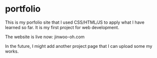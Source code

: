 # portfolio
This is my porfolio site that I used CSS/HTML/JS to apply what I have learned so far. 
It is my first project for web development. 

The website is live now: jinwoo-oh.com

In the future, I might add another project page that I can upload some my works. 

